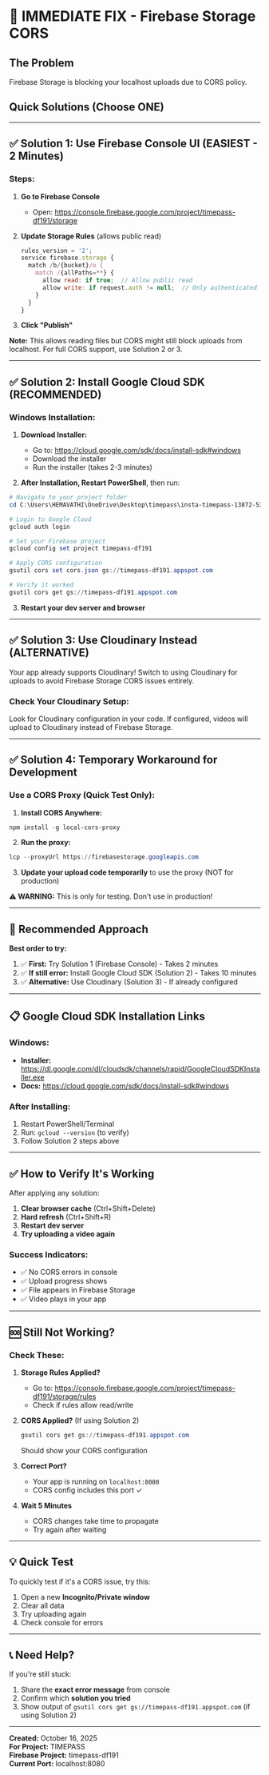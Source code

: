 # 🚀 IMMEDIATE FIX - Firebase Storage CORS

## The Problem
Firebase Storage is blocking your localhost uploads due to CORS policy.

## Quick Solutions (Choose ONE)

---

## ✅ Solution 1: Use Firebase Console UI (EASIEST - 2 Minutes)

### Steps:

1. **Go to Firebase Console**
   - Open: https://console.firebase.google.com/project/timepass-df191/storage

2. **Update Storage Rules** (allows public read)
   ```javascript
   rules_version = '2';
   service firebase.storage {
     match /b/{bucket}/o {
       match /{allPaths=**} {
         allow read: if true;  // Allow public read
         allow write: if request.auth != null;  // Only authenticated users can write
       }
     }
   }
   ```

3. **Click "Publish"**

**Note:** This allows reading files but CORS might still block uploads from localhost. For full CORS support, use Solution 2 or 3.

---

## ✅ Solution 2: Install Google Cloud SDK (RECOMMENDED)

### Windows Installation:

1. **Download Installer:**
   - Go to: https://cloud.google.com/sdk/docs/install-sdk#windows
   - Download the installer
   - Run the installer (takes 2-3 minutes)

2. **After Installation, Restart PowerShell**, then run:

```powershell
# Navigate to your project folder
cd C:\Users\HEMAVATHI\OneDrive\Desktop\timepass\insta-timepass-13872-53175-10081-81295-58223

# Login to Google Cloud
gcloud auth login

# Set your Firebase project
gcloud config set project timepass-df191

# Apply CORS configuration
gsutil cors set cors.json gs://timepass-df191.appspot.com

# Verify it worked
gsutil cors get gs://timepass-df191.appspot.com
```

3. **Restart your dev server and browser**

---

## ✅ Solution 3: Use Cloudinary Instead (ALTERNATIVE)

Your app already supports Cloudinary! Switch to using Cloudinary for uploads to avoid Firebase Storage CORS issues entirely.

### Check Your Cloudinary Setup:

Look for Cloudinary configuration in your code. If configured, videos will upload to Cloudinary instead of Firebase Storage.

---

## ✅ Solution 4: Temporary Workaround for Development

### Use a CORS Proxy (Quick Test Only):

1. **Install CORS Anywhere:**
```powershell
npm install -g local-cors-proxy
```

2. **Run the proxy:**
```powershell
lcp --proxyUrl https://firebasestorage.googleapis.com
```

3. **Update your upload code temporarily** to use the proxy (NOT for production)

**⚠️ WARNING:** This is only for testing. Don't use in production!

---

## 🎯 Recommended Approach

**Best order to try:**

1. ✅ **First:** Try Solution 1 (Firebase Console) - Takes 2 minutes
2. ✅ **If still error:** Install Google Cloud SDK (Solution 2) - Takes 10 minutes
3. ✅ **Alternative:** Use Cloudinary (Solution 3) - If already configured

---

## 📋 Google Cloud SDK Installation Links

### Windows:
- **Installer:** https://dl.google.com/dl/cloudsdk/channels/rapid/GoogleCloudSDKInstaller.exe
- **Docs:** https://cloud.google.com/sdk/docs/install-sdk#windows

### After Installing:
1. Restart PowerShell/Terminal
2. Run: `gcloud --version` (to verify)
3. Follow Solution 2 steps above

---

## ✅ How to Verify It's Working

After applying any solution:

1. **Clear browser cache** (Ctrl+Shift+Delete)
2. **Hard refresh** (Ctrl+Shift+R)
3. **Restart dev server**
4. **Try uploading a video again**

### Success Indicators:
- ✅ No CORS errors in console
- ✅ Upload progress shows
- ✅ File appears in Firebase Storage
- ✅ Video plays in your app

---

## 🆘 Still Not Working?

### Check These:

1. **Storage Rules Applied?**
   - Go to: https://console.firebase.google.com/project/timepass-df191/storage/rules
   - Check if rules allow read/write

2. **CORS Applied?** (If using Solution 2)
   ```powershell
   gsutil cors get gs://timepass-df191.appspot.com
   ```
   Should show your CORS configuration

3. **Correct Port?**
   - Your app is running on `localhost:8080`
   - CORS config includes this port ✓

4. **Wait 5 Minutes**
   - CORS changes take time to propagate
   - Try again after waiting

---

## 💡 Quick Test

To quickly test if it's a CORS issue, try this:

1. Open a new **Incognito/Private window**
2. Clear all data
3. Try uploading again
4. Check console for errors

---

## 📞 Need Help?

If you're still stuck:

1. Share the **exact error message** from console
2. Confirm which **solution you tried**
3. Show output of `gsutil cors get gs://timepass-df191.appspot.com` (if using Solution 2)

---

**Created:** October 16, 2025  
**For Project:** TIMEPASS  
**Firebase Project:** timepass-df191  
**Current Port:** localhost:8080
